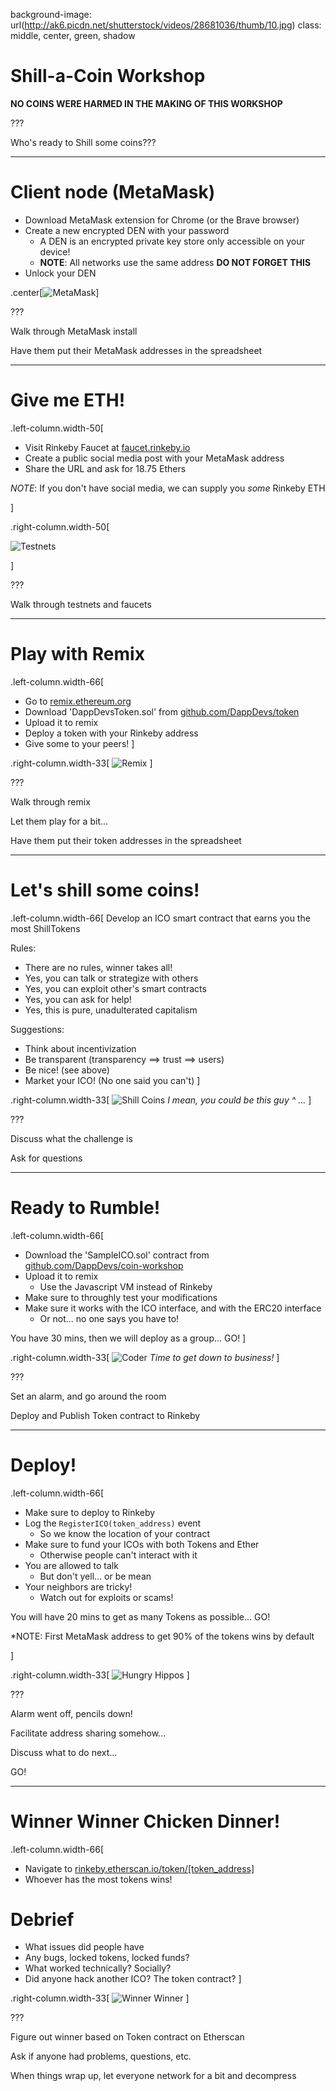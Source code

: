 background-image: url(http://ak6.picdn.net/shutterstock/videos/28681036/thumb/10.jpg)
class: middle, center, green, shadow

# **Shill-a-Coin Workshop**

**NO COINS WERE HARMED IN THE MAKING OF THIS WORKSHOP**

???

Who's ready to Shill some coins???

---

# Client node (MetaMask)
* Download MetaMask extension for Chrome (or the Brave browser)
* Create a new encrypted DEN with your password
    * A DEN is an encrypted private key store only accessible on your device!
    * **NOTE**: All networks use the same address **DO NOT FORGET THIS**
* Unlock your DEN

.center[![MetaMask](https://metamask.io/img/ethereum-metamask-chrome.png)]

???

Walk through MetaMask install

Have them put their MetaMask addresses in the spreadsheet

---

# Give me ETH!

.left-column.width-50[

* Visit Rinkeby Faucet at [faucet.rinkeby.io](https://faucet.rinkeby.io/)
* Create a public social media post with your MetaMask address
* Share the URL and ask for 18.75 Ethers

*NOTE*: If you don't have social media, we can supply you *some* Rinkeby ETH

]

.right-column.width-50[

![Testnets](https://cdn.ethnews.com/images/1024x512/ethereums-new-testnet-1024x512-03-08-2017.jpg)

]

???

Walk through testnets and faucets

---

# Play with Remix

.left-column.width-66[
* Go to [remix.ethereum.org](https://remix.ethereum.org)
* Download 'DappDevsToken.sol' from 
[github.com/DappDevs/token](https://github.com/DappDevs/token/blob/master/contracts/DappDevToken.sol)
* Upload it to remix
* Deploy a token with your Rinkeby address
* Give some to your peers!
]

.right-column.width-33[
![Remix](https://cdn-images-1.medium.com/max/256/1*oKbTW12Lakv6Iwfz19vySw.png)
]

???

Walk through remix

Let them play for a bit...

Have them put their token addresses in the spreadsheet

---

# Let's shill some coins!

.left-column.width-66[
Develop an ICO smart contract that earns you the most ShillTokens

Rules:
* There are no rules, winner takes all!
* Yes, you can talk or strategize with others
* Yes, you can exploit other's smart contracts
* Yes, you can ask for help!
* Yes, this is pure, unadulterated capitalism

Suggestions:
* Think about incentivization
* Be transparent (transparency ==> trust ==> users)
* Be nice! (see above)
* Market your ICO! (No one said you can't)
]

.right-column.width-33[
![Shill Coins](http://www.coincalendar.info/wp-content/uploads/2018/01/Banner.png)
*I mean, you could be this guy ^ ...*
]

???

Discuss what the challenge is

Ask for questions

---

# Ready to Rumble!
.left-column.width-66[
* Download the 'SampleICO.sol' contract from [github.com/DappDevs/coin-workshop](https://github.com/DappDevs/coin-workshop/blob/master/contracts/SampleICO.sol)
* Upload it to remix
    * Use the Javascript VM instead of Rinkeby
* Make sure to throughly test your modifications
* Make sure it works with the ICO interface, and with the ERC20 interface
    * Or not... no one says you have to!

You have 30 mins, then we will deploy as a group... GO!
]

.right-column.width-33[
![Coder](https://media.giphy.com/media/ZVik7pBtu9dNS/giphy.gif)
*Time to get down to business!*
]

???

Set an alarm, and go around the room

Deploy and Publish Token contract to Rinkeby

---

# Deploy!
.left-column.width-66[
* Make sure to deploy to Rinkeby
* Log the `RegisterICO(token_address)` event
    * So we know the location of your contract
* Make sure to fund your ICOs with both Tokens and Ether
    * Otherwise people can't interact with it
* You are allowed to talk
    * But don't yell... or be mean
* Your neighbors are tricky!
    * Watch out for exploits or scams!

You will have 20 mins to get as many Tokens as possible... GO!

\*NOTE: First MetaMask address to get 90% of the tokens wins by default

]

.right-column.width-33[
![Hungry Hippos](https://media.giphy.com/media/Fwn1auHR2LUGI/giphy.gif)
]

???

Alarm went off, pencils down!

Facilitate address sharing somehow...

Discuss what to do next...

GO!

---

# Winner Winner Chicken Dinner!
.left-column.width-66[
* Navigate to [rinkeby.etherscan.io/token/[token_address]]()
* Whoever has the most tokens wins!

# Debrief
* What issues did people have
* Any bugs, locked tokens, locked funds?
* What worked technically? Socially?
* Did anyone hack another ICO? The token contract?
]

.right-column.width-33[
![Winner Winner](https://i.ebayimg.com/images/g/UfAAAOSwal5YD4Rs/s-l300.jpg)
]

???

Figure out winner based on Token contract on Etherscan

Ask if anyone had problems, questions, etc.

When things wrap up, let everyone network for a bit and decompress
